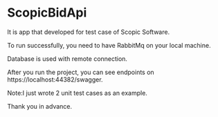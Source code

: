 # ScopicBidApi
It is app that developed for test case of Scopic Software.

To run successfully, you need to have RabbitMq on your local machine.

Database is used with remote connection.

After you run the project, you can see endpoints on https://localhost:44382/swagger.

Note:I just wrote 2  unit test cases as an example.
 
Thank you in advance.








